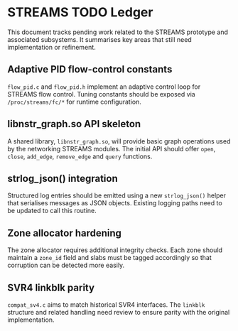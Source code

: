 # STREAMS TODO Ledger

This document tracks pending work related to the STREAMS prototype and
associated subsystems.  It summarises key areas that still need
implementation or refinement.

## Adaptive PID flow-control constants

`flow_pid.c` and `flow_pid.h` implement an adaptive control loop for
STREAMS flow control.  Tuning constants should be exposed via
`/proc/streams/fc/*` for runtime configuration.

## libnstr_graph.so API skeleton

A shared library, `libnstr_graph.so`, will provide basic graph
operations used by the networking STREAMS modules.  The initial API
should offer `open`, `close`, `add_edge`, `remove_edge` and `query`
functions.

## strlog_json() integration

Structured log entries should be emitted using a new `strlog_json()`
helper that serialises messages as JSON objects.  Existing logging paths
need to be updated to call this routine.

## Zone allocator hardening

The zone allocator requires additional integrity checks.  Each zone
should maintain a `zone_id` field and slabs must be tagged accordingly
so that corruption can be detected more easily.

## SVR4 linkblk parity

`compat_sv4.c` aims to match historical SVR4 interfaces.  The `linkblk`
structure and related handling need review to ensure parity with the
original implementation.
